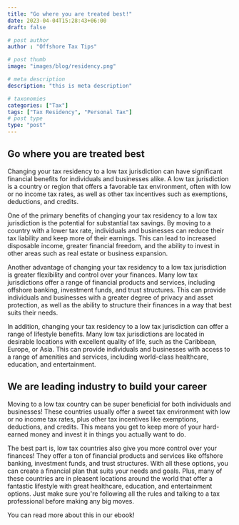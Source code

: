 ```yaml
---
title: "Go where you are treated best!"
date: 2023-04-04T15:28:43+06:00
draft: false

# post author
author : "Offshore Tax Tips"

# post thumb
image: "images/blog/residency.png"

# meta description
description: "this is meta description"

# taxonomies
categories: ["Tax"]
tags: ["Tax Residency", "Personal Tax"]
# post type
type: "post"
---
```


## Go where you are treated best

Changing your tax residency to a low tax jurisdiction can have significant financial benefits for individuals and businesses alike. A low tax jurisdiction is a country or region that offers a favorable tax environment, often with low or no income tax rates, as well as other tax incentives such as exemptions, deductions, and credits.

One of the primary benefits of changing your tax residency to a low tax jurisdiction is the potential for substantial tax savings. By moving to a country with a lower tax rate, individuals and businesses can reduce their tax liability and keep more of their earnings. This can lead to increased disposable income, greater financial freedom, and the ability to invest in other areas such as real estate or business expansion.

Another advantage of changing your tax residency to a low tax jurisdiction is greater flexibility and control over your finances. Many low tax jurisdictions offer a range of financial products and services, including offshore banking, investment funds, and trust structures. This can provide individuals and businesses with a greater degree of privacy and asset protection, as well as the ability to structure their finances in a way that best suits their needs.

In addition, changing your tax residency to a low tax jurisdiction can offer a range of lifestyle benefits. Many low tax jurisdictions are located in desirable locations with excellent quality of life, such as the Caribbean, Europe, or Asia. This can provide individuals and businesses with access to a range of amenities and services, including world-class healthcare, education, and entertainment.

## We are leading industry to build your career

Moving to a low tax country can be super beneficial for both individuals and businesses! These countries usually offer a sweet tax environment with low or no income tax rates, plus other tax incentives like exemptions, deductions, and credits. This means you get to keep more of your hard-earned money and invest it in things you actually want to do.

The best part is, low tax countries also give you more control over your finances! They offer a ton of financial products and services like offshore banking, investment funds, and trust structures. With all these options, you can create a financial plan that suits your needs and goals. Plus, many of these countries are in pleasent locations around the world that offer a fantastic lifestyle with great healthcare, education, and entertainment options. Just make sure you're following all the rules and talking to a tax professional before making any big moves.
                
You can read more about this in our ebook!